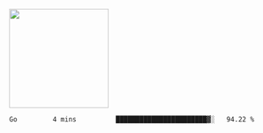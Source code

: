 <img height="180em" 
     src="https://github-readme-stats.vercel.app/api?username=Litot-Mattis&show_icons=true&hide_border=true&&count_private=true&include_all_commits=true" />

<!--START_SECTION:waka-->
```text
Go         4 mins          ███████████████████████▓░   94.22 % 
```
<!--END_SECTION:waka-->
